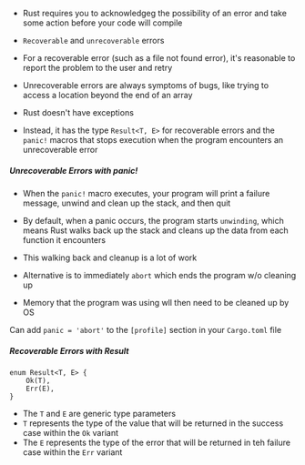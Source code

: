 - Rust requires you to acknowledgeg the possibility of an error and take some action before your code will compile

- `Recoverable` and `unrecoverable` errors
- For a recoverable error (such as a file not found error), it's reasonable to report the problem to the user and retry
- Unrecoverable errors are always symptoms of bugs, like trying to access a location beyond the end of an array

- Rust doesn't have exceptions
- Instead, it has the type `Result<T, E>` for recoverable errors and the `panic!` macros that stops execution when the program encounters an unrecoverable error


##### Unrecoverable Errors with panic!

- When the `panic!` macro executes, your program will print a failure message, unwind and clean up the stack, and then quit

- By default, when a panic occurs, the program starts `unwinding`, which means Rust walks back up the stack and cleans up the data from each function it encounters
- This walking back and cleanup is a lot of work
- Alternative is to immediately `abort` which ends the program w/o cleaning up
- Memory that the program was using wll then need to be cleaned up by OS

Can add `panic = 'abort'` to the `[profile]` section in your `Cargo.toml` file

##### Recoverable Errors with Result

```
enum Result<T, E> {
    Ok(T),
    Err(E),
}
```

- The `T` and `E` are generic type parameters
- `T` represents the type of the value that will be returned in the success case within the `Ok` variant
- The `E` represents the type of the error that will be returned in teh failure case within the `Err` variant